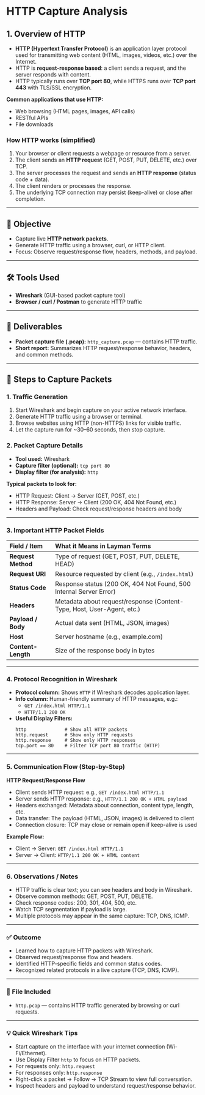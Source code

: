 # HTTP Capture Analysis

## 1. Overview of HTTP
- **HTTP (Hypertext Transfer Protocol)** is an application layer protocol used for transmitting web content (HTML, images, videos, etc.) over the Internet.
- HTTP is **request-response based**: a client sends a request, and the server responds with content.
- HTTP typically runs over **TCP port 80**, while HTTPS runs over **TCP port 443** with TLS/SSL encryption.

**Common applications that use HTTP:**  
- Web browsing (HTML pages, images, API calls)  
- RESTful APIs  
- File downloads  

### How HTTP works (simplified)
1. Your browser or client requests a webpage or resource from a server.
2. The client sends an **HTTP request** (GET, POST, PUT, DELETE, etc.) over TCP.
3. The server processes the request and sends an **HTTP response** (status code + data).
4. The client renders or processes the response.
5. The underlying TCP connection may persist (keep-alive) or close after completion.

---

## 🎯 Objective
- Capture live **HTTP network packets**.
- Generate HTTP traffic using a browser, curl, or HTTP client.
- Focus: Observe request/response flow, headers, methods, and payload.

---

## 🛠 Tools Used
- **Wireshark** (GUI-based packet capture tool)  
- **Browser / curl / Postman** to generate HTTP traffic  

---

## 📂 Deliverables
- **Packet capture file (.pcap):** `http_capture.pcap` — contains HTTP traffic.
- **Short report:** Summarizes HTTP request/response behavior, headers, and common methods.

---

## 🧭 Steps to Capture Packets

### 1. Traffic Generation
1. Start Wireshark and begin capture on your active network interface.
2. Generate HTTP traffic using a browser or terminal.
3. Browse websites using HTTP (non-HTTPS) links for visible traffic.
4. Let the capture run for ~30–60 seconds, then stop capture.

### 2. Packet Capture Details

-   **Tool used:** Wireshark
-   **Capture filter (optional):** `tcp port 80`
-   **Display filter (for analysis):** `http`

**Typical packets to look for:**

-   HTTP Request: Client → Server (GET, POST, etc.)
-   HTTP Response: Server → Client (200 OK, 404 Not Found, etc.)
-   Headers and Payload: Check request/response headers and body

---

### 3. Important HTTP Packet Fields

| Field / Item     | What it Means in Layman Terms                                           |
| :--------------- | :---------------------------------------------------------------------- |
| **Request Method** | Type of request (GET, POST, PUT, DELETE, HEAD)                          |
| **Request URI**    | Resource requested by client (e.g., `/index.html`)                      |
| **Status Code**    | Response status (200 OK, 404 Not Found, 500 Internal Server Error)      |
| **Headers**        | Metadata about request/response (Content-Type, Host, User-Agent, etc.)  |
| **Payload / Body** | Actual data sent (HTML, JSON, images)                                   |
| **Host**           | Server hostname (e.g., example.com)                                     |
| **Content-Length** | Size of the response body in bytes                                      |

---

### 4. Protocol Recognition in Wireshark

-   **Protocol column:** Shows `HTTP` if Wireshark decodes application layer.
-   **Info column:** Human-friendly summary of HTTP messages, e.g.:
    -   `GET /index.html HTTP/1.1`
    -   `HTTP/1.1 200 OK`
-   **Useful Display Filters:**
    ```
    http              # Show all HTTP packets
    http.request      # Show only HTTP requests
    http.response     # Show only HTTP responses
    tcp.port == 80    # Filter TCP port 80 traffic (HTTP)
    ```

---

### 5. Communication Flow (Step-by-Step)

**HTTP Request/Response Flow**

-   Client sends HTTP request: e.g., `GET /index.html HTTP/1.1`
-   Server sends HTTP response: e.g., `HTTP/1.1 200 OK + HTML payload`
-   Headers exchanged: Metadata about connection, content type, length, etc.
-   Data transfer: The payload (HTML, JSON, images) is delivered to client
-   Connection closure: TCP may close or remain open if keep-alive is used

**Example Flow:**

-   Client → Server: `GET /index.html HTTP/1.1`
-   Server → Client: `HTTP/1.1 200 OK + HTML content`

---

### 6. Observations / Notes

-   HTTP traffic is clear text; you can see headers and body in Wireshark.
-   Observe common methods: GET, POST, PUT, DELETE.
-   Check response codes: 200, 301, 404, 500, etc.
-   Watch TCP segmentation if payload is large.
-   Multiple protocols may appear in the same capture: TCP, DNS, ICMP.

---

### ✅ Outcome

-   Learned how to capture HTTP packets with Wireshark.
-   Observed request/response flow and headers.
-   Identified HTTP-specific fields and common status codes.
-   Recognized related protocols in a live capture (TCP, DNS, ICMP).

---

### 📎 File Included

-   `http.pcap` — contains HTTP traffic generated by browsing or curl requests.

---

### 💡 Quick Wireshark Tips

-   Start capture on the interface with your internet connection (Wi-Fi/Ethernet).
-   Use Display Filter `http` to focus on HTTP packets.
-   For requests only: `http.request`
-   For responses only: `http.response`
-   Right-click a packet → Follow → TCP Stream to view full conversation.
-   Inspect headers and payload to understand request/response behavior.
